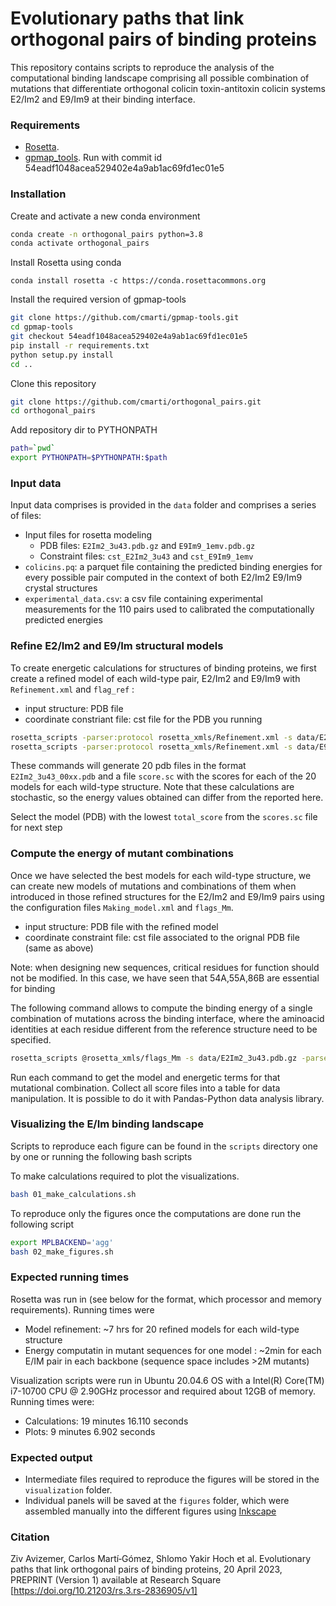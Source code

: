 # Evolutionary paths that link orthogonal pairs of binding proteins

This repository contains scripts to reproduce the analysis of the computational binding landscape comprising all possible combination of mutations that differentiate orthogonal colicin toxin-antitoxin colicin systems E2/Im2 and E9/Im9 at their binding interface.

### Requirements

- [Rosetta](https://github.com/RosettaCommons/rosetta). 
- [gpmap_tools](https://github.com/cmarti/gpmap-tools). Run with commit id 54eadf1048acea529402e4a9ab1ac69fd1ec01e5

### Installation

Create and activate a new conda environment

```bash
conda create -n orthogonal_pairs python=3.8
conda activate orthogonal_pairs
```

Install Rosetta using conda
```
conda install rosetta -c https://conda.rosettacommons.org 
```

Install the required version of gpmap-tools
```bash
git clone https://github.com/cmarti/gpmap-tools.git
cd gpmap-tools
git checkout 54eadf1048acea529402e4a9ab1ac69fd1ec01e5
pip install -r requirements.txt
python setup.py install
cd ..
```

Clone this repository
```bash
git clone https://github.com/cmarti/orthogonal_pairs.git
cd orthogonal_pairs
```

Add repository dir to PYTHONPATH
```bash
path=`pwd`
export PYTHONPATH=$PYTHONPATH:$path
```

### Input data

Input data comprises is provided in the `data` folder and comprises a series of files:

- Input files for rosetta modeling
	- PDB files: `E2Im2_3u43.pdb.gz` and `E9Im9_1emv.pdb.gz`
	- Constraint files: `cst_E2Im2_3u43` and `cst_E9Im9_1emv`
- `colicins.pq`: a parquet file containing the predicted binding energies for every possible pair computed in the context of both E2/Im2 E9/Im9 crystal structures
- `experimental_data.csv`: a csv file containing experimental measurements for the 110 pairs used to calibrated the computationally predicted energies

### Refine E2/Im2 and E9/Im structural models

To create energetic calculations for structures of binding proteins, we first create a refined model of each wild-type pair, E2/Im2 and E9/Im9 with `Refinement.xml` and `flag_ref` :

- input structure: PDB file
- coordinate constriant file: cst file for the PDB you running

```bash 
rosetta_scripts -parser:protocol rosetta_xmls/Refinement.xml -s data/E2Im2_3u43.pdb.gz @rosetta_xmls/flag_ref -parser:script_vars cst_full_path=data/cst_E2Im2_3u43 -nstruct 20
rosetta_scripts -parser:protocol rosetta_xmls/Refinement.xml -s data/E9Im9_1emv.pdb.gz @rosetta_xmls/flag_ref -parser:script_vars cst_full_path=data/cst_E9Im9_1emv -nstruct 20
```

These commands will generate 20 pdb files in the format `E2Im2_3u43_00xx.pdb` and a file `score.sc` with the scores for each of the 20 models for each wild-type structure.
Note that these calculations are stochastic, so the energy values obtained can differ from the reported here. 

Select the model (PDB) with the lowest `total_score` from the `scores.sc` file for next step

### Compute the energy of mutant combinations

Once we have selected the best models for each wild-type structure, we can create new models of mutations and combinations of them when introduced in those refined structures for the E2/Im2 and E9/Im9 pairs using the configuration files `Making_model.xml` and `flags_Mm`.

- input structure: PDB file with the refined model
- coordinate constraint file: cst file associated to the orignal PDB file (same as above)

Note: when designing new sequences, critical residues for function should not be modified. In this case, we have seen that 54A,55A,86B are essential for binding

The following command allows to compute the binding energy of a single combination of mutations across the binding interface, where the aminoacid identities at each residue different from the reference structure need to be specified.
```bash
rosetta_scripts @rosetta_xmls/flags_Mm -s data/E2Im2_3u43.pdb.gz -parser:script_vars cst_full_path=data/cst_E2Im2_3u43 target0=24A new_res0=ARG pac0=true target1=26A new_res1=GLU pac1=true target2=27A new_res2=GLY pac2=true target3=28A new_res3=ALA pac3=true target4=29A new_res4=THR pac4=true target5=32A new_res5=ASP pac5=true target6=33A new_res6=ASP pac6=true target7=34A new_res7=ASN pac7=true target8=38A new_res8=ARG pac8=true target9=58A new_res9=ASP pac9=true target10=72B new_res10=LYS pac10=true target11=73B new_res11=PRO pac11=false target12=77B new_res12=SER pac12=false target13=78B new_res13=ASN pac13=true target14=83B new_res14=LYS pac14=true target15=97B new_res15=LYS pac15=false target16=98B new_res16=ARG pac16=true 
```

Run each command to get the model and energetic terms for that mutational combination.
Collect all score files into a table for data manipulation. It is possible to do it with Pandas-Python data analysis library.


### Visualizing the E/Im binding landscape

Scripts to reproduce each figure can be found in the `scripts` directory one by one or running the following bash scripts

To make calculations required to plot the visualizations.

```bash
bash 01_make_calculations.sh
```

To reproduce only the figures once the computations are done run the following script

```bash
export MPLBACKEND='agg'
bash 02_make_figures.sh
```

### Expected running times

Rosetta was run in (see below for the format, which processor and memory requirements). Running times were
- Model refinement: ~7 hrs for 20 refined models for each wild-type structure
- Energy computatin in mutant sequences for one model : ~2min for each E/IM pair in each backbone (sequence space includes >2M mutants)

Visualization scripts were run in Ubuntu 20.04.6 OS with a Intel(R) Core(TM) i7-10700 CPU @ 2.90GHz processor and required about 12GB of memory. Running times were:
- Calculations:   19 minutes 16.110 seconds
- Plots:           9 minutes  6.902 seconds


### Expected output

- Intermediate files required to reproduce the figures will be stored in the `visualization` folder.
- Individual panels will be saved at the `figures` folder, which were assembled manually into the different figures using [Inkscape](https://github.com/cmarti/gpmap-tools)

### Citation

Ziv Avizemer, Carlos Martí‐Gómez, Shlomo Yakir Hoch et al. Evolutionary paths that link orthogonal pairs of binding proteins, 20 April 2023, PREPRINT (Version 1) available at Research Square [https://doi.org/10.21203/rs.3.rs-2836905/v1]
